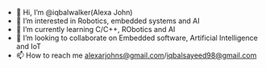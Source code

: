 - 👋 Hi, I’m @iqbalwalker(Alexa John)
- 👀 I’m interested in Robotics, embedded systems and AI
- 🌱 I’m currently learning C/C++, RObotics and AI
- 💞️ I’m looking to collaborate on Embedded software, Artificial Intelligence and IoT
- 📫 How to reach me alexarjohns@gmail.com/iqbalsayeed98@gmail.com

<!---
iqbalwalker/iqbalwalker is a ✨ special ✨ repository because its `README.md` (this file) appears on your GitHub profile.
You can click the Preview link to take a look at your changes.
--->
